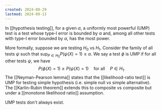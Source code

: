 ```yaml
---
created: 2024-08-29
lastmod: 2024-09-13
---
```


In [[hypothesis testing]], for a given $\alpha$, a uniformly most powerful (UMP) test is a test whose type-I error is bounded by $\alpha$ and, among all other tests with type-I error bounded by $\alpha$, has the most power. 

More formally, suppose we are testing $H_0$ vs $H_1$. Consider the family of all tests $\psi$ such that $\sup_{P\in H_0}P(\psi(X) = 1)\leq \alpha$. We say a test $\phi$ is UMP if for all other tests $\psi$, we have 
$$
P (\phi(X) = 1) \geq P(\psi(X)=1)\quad\text{for all}\quad P\in H_1.
$$
The [[Neyman-Pearson lemma]] states that the [[likelihood-ratio test]] is UMP for testing simple hypothesis (i.e. simple null vs simple alternative). The [[Karlin-Rubin theorem]] extends this to composite vs composite but under a [[monotone likelihood ratio]] assumption. 

UMP tests don't always exist. 